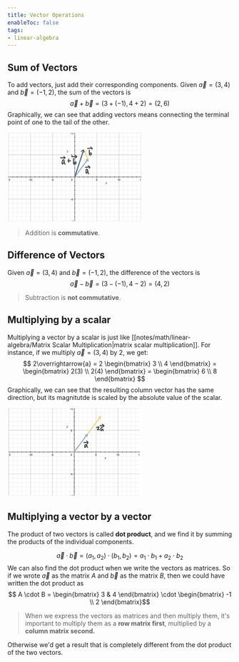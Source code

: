 ```yaml
---
title: Vector Operations
enableToc: false
tags: 
- linear-algebra
---
```


## Sum of Vectors
To add vectors, just add their corresponding components. Given $\overrightarrow{a} = (3, 4)$ and $\overrightarrow{b} = (-1, 2)$, the sum of the vectors is
$$
\overrightarrow{a} + \overrightarrow{b} = (3 + (-1), 4 + 2) = (2, 6)
$$
Graphically, we can see that adding vectors means connecting the terminal point of one to the tail of the other.

![graphically sum of vectors](/notes/assets/sum-of-vectors.png#invert_B)

> Addition is **commutative**.

## Difference of Vectors
Given $\overrightarrow{a} = (3, 4)$ and $\overrightarrow{b} = (-1, 2)$, the difference of the vectors is
$$
\overrightarrow{a} - \overrightarrow{b} = (3 - (-1), 4 - 2) = (4, 2)
$$

> Subtraction is **not commutative**.

## Multiplying by a scalar

Multiplying a vector by a scalar is just like [[notes/math/linear-algebra/Matrix Scalar Multiplication|matrix scalar multiplication]]. For instance, if we multiply $\overrightarrow{a} = (3, 4)$ by 2, we get:
$$
2\overrightarrow{a} = 2 \begin{bmatrix} 3 \\ 4 \end{bmatrix} = \begin{bmatrix} 2(3) \\ 2(4) \end{bmatrix} = \begin{bmatrix} 6 \\ 8 \end{bmatrix}
$$
Graphically, we can see that the resulting column vector has the same direction, but its magnitutde is scaled by the absolute value of the scalar.

![vectors multiplied by a scalar](/notes/assets/vectors-multiplied-by-a-scalar.png#invert_B)

## Multiplying a vector by a vector

The product of two vectors is called **dot product**, and we find it by summing the products of the individual components.

$$
\overrightarrow{a} \cdot \overrightarrow{b} = (a_1, a_2)\cdot (b_1, b_2) = a_1 \cdot b_1 + a_2\cdot b_2
$$
We can also find the dot product when we write the vectors as matrices. So if we wrote $\overrightarrow{a}$ as the matrix $A$ and $\overrightarrow{b}$ as the matrix $B$, then we could have written the dot product as 
$$
A \cdot B = \begin{bmatrix} 3 & 4 \end{bmatrix} \cdot \begin{bmatrix} -1 \\ 2 \end{bmatrix}$$
> When we express the vectors as matrices and then multiply them, it's important to multiply them as a **row matrix first**, multiplied by a **column matrix second.** 

Otherwise we'd get a result that is completely different from the dot product of the two vectors.
